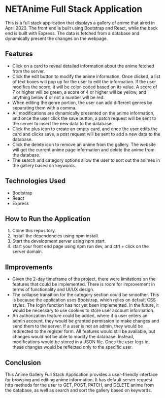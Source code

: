 # NETAnime Full Stack Application

This is a full stack application that displays a gallery of anime that aired in April 2023. The front end is built using Bootstrap and React, while the back end is built with Express. The data is fetched from a database and dynamically present the changes on the webpage.


## Features
    

- Click on a card to reveal detailed information about the anime fetched from the server.
- Click the edit button to modify the anime information. Once clicked, a list of text boxes will pop up for the user to edit the information. If the user modifies the score, it will be color-coded based on its value. A score of 7 or higher will be green, a score of 4 or higher will be yellow, and anything below 4 or not a number will be red.
- When editing the genre portion, the user can add different genres by separating them with a comma.
- All modifications are dynamically presented on the anime information, and once the user click the save button, a patch request will be sent to the server to insert the new data to the database.
- Click the plus icon to create an empty card, and once the user edits the card and clicks save, a post request will be sent to add a new data to the database.
- Click the delete icon to remove an anime from the gallery. The website will get the current anime page information and delete the anime from the database.
- The search and category options allow the user to sort out the animes in the gallery based on keywords.

## Technologies Used

- Bootstrap
- React
- Express

## How to Run the Application

1. Clone this repository.
2. Install the dependencies using npm install.
3. Start the development server using npm start.
4. start your front end page using npm run dev, and ctrl + click on the server domain.

## IImprovements

- Given the 2-day timeframe of the project, there were limitations on the features that could be implemented. There is room for improvement in terms of functionality and UI/UX design.
- The collapse transition for the category section could be smoother. This is because the application uses Bootstrap, which relies on default CSS styles.
The login function has not yet been implemented. In the future, it would be necessary to use cookies to store user account information.
- An authorization feature could be added, where if a user enters an admin account, they would be granted permission to make changes and send them to the server. If a user is not an admin, they would be redirected to the register form. All features would still be available, but changes would not be able to modify the database. Instead, modifications would be stored in a JSON file. Once the user logs in, these changes would be reflected only to the specific user.

## Conclusion

This Anime Gallery Full Stack Application provides a user-friendly interface for browsing and editing anime information. It has default server request http methods for the user to GET, POST, PATCH, and DELETE anime from the database, as well as search and sort the gallery based on keywords.